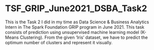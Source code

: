 # TSF_GRIP_June2021_DSBA_Task2
This is the Task 2 I did in my time as Data Science &amp; Business Analytics Intern in The Spark Foundation GRIP program in June 2021.
This task consists of prediction using unsupervised machine learning model (K-Means Clustering). 
From the given ‘Iris’ dataset, we have to predict the optimum number of clusters and represent it visually. 
